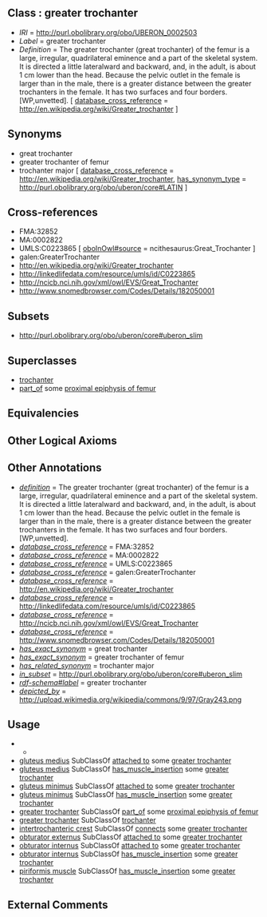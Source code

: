 
## Class : greater trochanter

 * *IRI* = http://purl.obolibrary.org/obo/UBERON_0002503
 * *Label* = greater trochanter
 * *Definition* = The greater trochanter (great trochanter) of the femur is a large, irregular, quadrilateral eminence and a part of the skeletal system. It is directed a little lateralward and backward, and, in the adult, is about 1 cm lower than the head. Because the pelvic outlet in the female is larger than in the male, there is a greater distance between the greater trochanters in the female. It has two surfaces and four borders. [WP,unvetted]. [ [database_cross_reference](../../ef/oboInOwl#hasDbXref.md) = http://en.wikipedia.org/wiki/Greater_trochanter ]

## Synonyms

 * great trochanter
 * greater trochanter of femur
 * trochanter major [ [database_cross_reference](../../ef/oboInOwl#hasDbXref.md) = http://en.wikipedia.org/wiki/Greater_trochanter, [has_synonym_type](../../pe/oboInOwl#hasSynonymType.md) = http://purl.obolibrary.org/obo/uberon/core#LATIN ]

## Cross-references

 * FMA:32852
 * MA:0002822
 * UMLS:C0223865 [ [oboInOwl#source](../../ce/oboInOwl#source.md) = ncithesaurus:Great_Trochanter ]
 * galen:GreaterTrochanter
 * http://en.wikipedia.org/wiki/Greater_trochanter
 * http://linkedlifedata.com/resource/umls/id/C0223865
 * http://ncicb.nci.nih.gov/xml/owl/EVS/Great_Trochanter
 * http://www.snomedbrowser.com/Codes/Details/182050001

## Subsets

 * http://purl.obolibrary.org/obo/uberon/core#uberon_slim

## Superclasses

 * [trochanter](../../UBERON/80/UBERON_0000980.md)
 * [part_of](../../BFO/50/BFO_0000050.md) some [proximal epiphysis of femur](../../UBERON/12/UBERON_0004412.md)

## Equivalencies


## Other Logical Axioms


## Other Annotations

 * *[definition](../../IAO/15/IAO_0000115.md)* = The greater trochanter (great trochanter) of the femur is a large, irregular, quadrilateral eminence and a part of the skeletal system. It is directed a little lateralward and backward, and, in the adult, is about 1 cm lower than the head. Because the pelvic outlet in the female is larger than in the male, there is a greater distance between the greater trochanters in the female. It has two surfaces and four borders. [WP,unvetted].
 * *[database_cross_reference](../../ef/oboInOwl#hasDbXref.md)* = FMA:32852
 * *[database_cross_reference](../../ef/oboInOwl#hasDbXref.md)* = MA:0002822
 * *[database_cross_reference](../../ef/oboInOwl#hasDbXref.md)* = UMLS:C0223865
 * *[database_cross_reference](../../ef/oboInOwl#hasDbXref.md)* = galen:GreaterTrochanter
 * *[database_cross_reference](../../ef/oboInOwl#hasDbXref.md)* = http://en.wikipedia.org/wiki/Greater_trochanter
 * *[database_cross_reference](../../ef/oboInOwl#hasDbXref.md)* = http://linkedlifedata.com/resource/umls/id/C0223865
 * *[database_cross_reference](../../ef/oboInOwl#hasDbXref.md)* = http://ncicb.nci.nih.gov/xml/owl/EVS/Great_Trochanter
 * *[database_cross_reference](../../ef/oboInOwl#hasDbXref.md)* = http://www.snomedbrowser.com/Codes/Details/182050001
 * *[has_exact_synonym](../../ym/oboInOwl#hasExactSynonym.md)* = great trochanter
 * *[has_exact_synonym](../../ym/oboInOwl#hasExactSynonym.md)* = greater trochanter of femur
 * *[has_related_synonym](../../ym/oboInOwl#hasRelatedSynonym.md)* = trochanter major
 * *[in_subset](../../et/oboInOwl#inSubset.md)* = http://purl.obolibrary.org/obo/uberon/core#uberon_slim
 * *[rdf-schema#label](../../el/rdf-schema#label.md)* = greater trochanter
 * *[depicted_by](../../depicted/by/depicted_by.md)* = http://upload.wikimedia.org/wikipedia/commons/9/97/Gray243.png

## Usage

 * -
 * [gluteus medius](../../UBERON/71/UBERON_0001371.md) SubClassOf [attached to](../../RO/71/RO_0002371.md) some [greater trochanter](../../UBERON/03/UBERON_0002503.md)
 * [gluteus medius](../../UBERON/71/UBERON_0001371.md) SubClassOf [has_muscle_insertion](../../RO/73/RO_0002373.md) some [greater trochanter](../../UBERON/03/UBERON_0002503.md)
 * [gluteus minimus](../../UBERON/21/UBERON_0008521.md) SubClassOf [attached to](../../RO/71/RO_0002371.md) some [greater trochanter](../../UBERON/03/UBERON_0002503.md)
 * [gluteus minimus](../../UBERON/21/UBERON_0008521.md) SubClassOf [has_muscle_insertion](../../RO/73/RO_0002373.md) some [greater trochanter](../../UBERON/03/UBERON_0002503.md)
 * [greater trochanter](../../UBERON/03/UBERON_0002503.md) SubClassOf [part_of](../../BFO/50/BFO_0000050.md) some [proximal epiphysis of femur](../../UBERON/12/UBERON_0004412.md)
 * [greater trochanter](../../UBERON/03/UBERON_0002503.md) SubClassOf [trochanter](../../UBERON/80/UBERON_0000980.md)
 * [intertrochanteric crest](../../UBERON/33/UBERON_0013633.md) SubClassOf [connects](../../RO/76/RO_0002176.md) some [greater trochanter](../../UBERON/03/UBERON_0002503.md)
 * [obturator externus](../../UBERON/68/UBERON_0001368.md) SubClassOf [attached to](../../RO/71/RO_0002371.md) some [greater trochanter](../../UBERON/03/UBERON_0002503.md)
 * [obturator internus](../../UBERON/48/UBERON_0011048.md) SubClassOf [attached to](../../RO/71/RO_0002371.md) some [greater trochanter](../../UBERON/03/UBERON_0002503.md)
 * [obturator internus](../../UBERON/48/UBERON_0011048.md) SubClassOf [has_muscle_insertion](../../RO/73/RO_0002373.md) some [greater trochanter](../../UBERON/03/UBERON_0002503.md)
 * [piriformis muscle](../../UBERON/29/UBERON_0008529.md) SubClassOf [has_muscle_insertion](../../RO/73/RO_0002373.md) some [greater trochanter](../../UBERON/03/UBERON_0002503.md)

## External Comments

